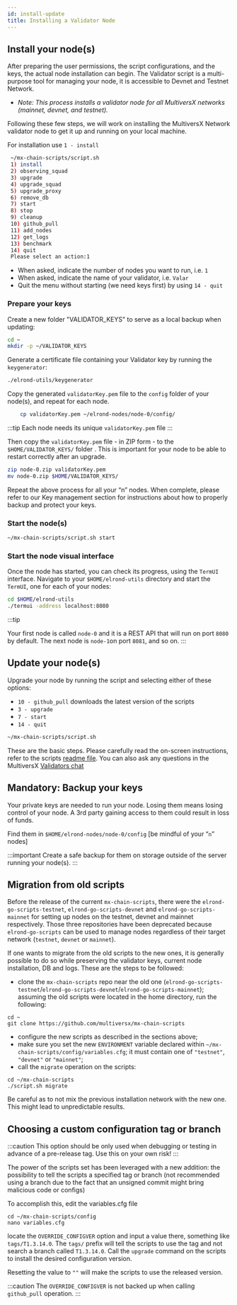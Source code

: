 ```yaml
---
id: install-update
title: Installing a Validator Node
---
```


## **Install your node(s)**

After preparing the user permissions, the script configurations, and the keys, the actual node installation can begin. The Validator script is a multi-purpose tool for managing your node, it is accessible to Devnet and Testnet Network.

- _Note: This process installs a validator node for all MultiversX networks (mainnet, devnet, and testnet)._

Following these few steps, we will work on installing the MultiversX Network validator node to get it up and running on your local machine.

For installation use `1 - install`

```bash
 ~/mx-chain-scripts/script.sh
 1) install
 2) observing_squad
 3) upgrade
 4) upgrade_squad
 5) upgrade_proxy
 6) remove_db
 7) start
 8) stop
 9) cleanup
 10) github_pull
 11) add_nodes
 12) get_logs
 13) benchmark
 14) quit
 Please select an action:1
```

- When asked, indicate the number of nodes you want to run, i.e. `1`
- When asked, indicate the name of your validator, i.e. `Valar`
- Quit the menu without starting (we need keys first) by using `14 - quit`

### **Prepare your keys**

Create a new folder "VALIDATOR_KEYS" to serve as a local backup when updating:

```bash
cd ~
mkdir -p ~/VALIDATOR_KEYS

```

Generate a certificate file containing your Validator key by running the `keygenerator`:

```bash
./elrond-utils/keygenerator

```

Copy the generated `validatorKey.pem` file to the `config` folder of your node(s), and repeat for each node.

```bash
    cp validatorKey.pem ~/elrond-nodes/node-0/config/

```

:::tip
Each node needs its unique `validatorKey.pem` file
:::

Then copy the `validatorKey.pem` file - in ZIP form - to the `$HOME/VALIDATOR_KEYS/` folder . This is important for your node to be able to restart correctly after an upgrade.

```bash
zip node-0.zip validatorKey.pem
mv node-0.zip $HOME/VALIDATOR_KEYS/

```

Repeat the above process for all your “n” nodes. When complete, please refer to our Key management section for instructions about how to properly backup and protect your keys.

### **Start the node(s)**

```bash
~/mx-chain-scripts/script.sh start
```

### **Start the node visual interface**

Once the node has started, you can check its progress, using the `TermUI` interface. Navigate to your `$HOME/elrond-utils` directory and start the `TermUI`, one for each of your nodes:

```bash
cd $HOME/elrond-utils
./termui -address localhost:8080
```

:::tip

Your first node is called `node-0` and it is a REST API that will run on port `8080` by default. The next node is `node-1`on port `8081`, and so on.
:::

## **Update your node(s)**

Upgrade your node by running the script and selecting either of these options:

- `10 - github_pull` downloads the latest version of the scripts
- `3 - upgrade`
- `7 - start`
- `14 - quit`

```bash
~/mx-chain-scripts/script.sh
```

These are the basic steps. Please carefully read the on-screen instructions, refer to the scripts [readme file](https://github.com/multiversx/mx-chain-scripts/blob/master/README.md). You can also ask any questions in the MultiversX [Validators chat](https://t.me/MultiversXValidators)

## **Mandatory: Backup your keys**

Your private keys are needed to run your node. Losing them means losing control of your node. A 3rd party gaining access to them could result in loss of funds.

Find them in `$HOME/elrond-nodes/node-0/config` [be mindful of your “`n`” nodes]

:::important
Create a safe backup for them on storage outside of the server running your node(s).
:::

## **Migration from old scripts**

Before the release of the current `mx-chain-scripts`, there were the `elrond-go-scripts-testnet`, `elrond-go-scripts-devnet` and `elrond-go-scripts-mainnet` for setting up nodes
on the testnet, devnet and mainnet respectively. Those three repositories have been deprecated because `elrond-go-scripts` can be used to manage nodes regardless of their target network (`testnet`, `devnet` or `mainnet`).

If one wants to migrate from the old scripts to the new ones, it is generally possible to do so while preserving the validator keys, current node installation, DB and logs.
These are the steps to be followed:

- clone the `mx-chain-scripts` repo near the old one (`elrond-go-scripts-testnet`/`elrond-go-scripts-devnet`/`elrond-go-scripts-mainnet`); assuming the old scripts were located in the home directory, run the following:

```
cd ~
git clone https://github.com/multiversx/mx-chain-scripts
```

- configure the new scripts as described in the sections above;
- make sure you set the new `ENVIRONMENT` variable declared within `~/mx-chain-scripts/config/variables.cfg`; it must contain one of `"testnet"`, `"devnet"` or `"mainnet"`;
- call the `migrate` operation on the scripts:

```
cd ~/mx-chain-scripts
./script.sh migrate
```

Be careful as to not mix the previous installation network with the new one. This might lead to unpredictable results.

## **Choosing a custom configuration tag or branch**

:::caution
This option should be only used when debugging or testing in advance of a pre-release tag.
Use this on your own risk!
:::

The power of the scripts set has been leveraged with a new addition: the possibility to tell the scripts a specified tag
or branch (not recommended using a branch due to the fact that an unsigned commit might bring malicious code or configs)

To accomplish this, edit the variables.cfg file

```
cd ~/mx-chain-scripts/config
nano variables.cfg
```

locate the `OVERRIDE_CONFIGVER` option and input a value there, something like `tags/T1.3.14.0`.
The `tags/` prefix will tell the scripts to use the tag and not search a branch called `T1.3.14.0`.
Call the `upgrade` command on the scripts to install the desired configuration version.

Resetting the value to `""` will make the scripts to use the released version.

:::caution
The `OVERRIDE_CONFIGVER` is not backed up when calling `github_pull` operation.
:::
